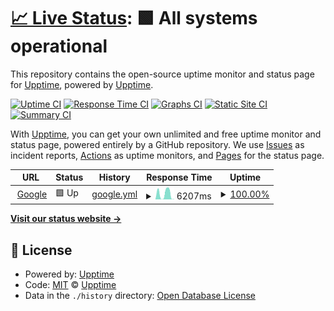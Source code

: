 # [📈 Live Status](https://demo.upptime.js.org): <!--live status--> **🟩 All systems operational**

This repository contains the open-source uptime monitor and status page for [Upptime](https://upptime.js.org), powered by [Upptime](https://github.com/upptime/upptime).

[![Uptime CI](https://github.com/jenkey2011/upptime/workflows/Uptime%20CI/badge.svg)](https://github.com/jenkey2011/upptime/actions?query=workflow%3A%22Uptime+CI%22)
[![Response Time CI](https://github.com/jenkey2011/upptime/workflows/Response%20Time%20CI/badge.svg)](https://github.com/jenkey2011/upptime/actions?query=workflow%3A%22Response+Time+CI%22)
[![Graphs CI](https://github.com/jenkey2011/upptime/workflows/Graphs%20CI/badge.svg)](https://github.com/jenkey2011/upptime/actions?query=workflow%3A%22Graphs+CI%22)
[![Static Site CI](https://github.com/jenkey2011/upptime/workflows/Static%20Site%20CI/badge.svg)](https://github.com/jenkey2011/upptime/actions?query=workflow%3A%22Static+Site+CI%22)
[![Summary CI](https://github.com/jenkey2011/upptime/workflows/Summary%20CI/badge.svg)](https://github.com/jenkey2011/upptime/actions?query=workflow%3A%22Summary+CI%22)

With [Upptime](https://upptime.js.org), you can get your own unlimited and free uptime monitor and status page, powered entirely by a GitHub repository. We use [Issues](https://github.com/upptime/upptime/issues) as incident reports, [Actions](https://github.com/jenkey2011/upptime/actions) as uptime monitors, and [Pages](https://demo.upptime.js.org) for the status page.

<!--start: status pages-->
<!-- This summary is generated by Upptime (https://github.com/upptime/upptime) -->
<!-- Do not edit this manually, your changes will be overwritten -->
<!-- prettier-ignore -->
| URL | Status | History | Response Time | Uptime |
| --- | ------ | ------- | ------------- | ------ |
| <img alt="" src="https://favicons.githubusercontent.com/lavender-buttery-moss.glitch.me" height="13"> [Google](https://lavender-buttery-moss.glitch.me/) | 🟩 Up | [google.yml](https://github.com/jenkey2011/upptime/commits/HEAD/history/google.yml) | <details><summary><img alt="Response time graph" src="./graphs/google/response-time-week.png" height="20"> 6207ms</summary><br><a href="https://jenkey2011.github.io/upptime/history/google"><img alt="Response time 2202" src="https://img.shields.io/endpoint?url=https%3A%2F%2Fraw.githubusercontent.com%2Fjenkey2011%2Fupptime%2FHEAD%2Fapi%2Fgoogle%2Fresponse-time.json"></a><br><a href="https://jenkey2011.github.io/upptime/history/google"><img alt="24-hour response time 256" src="https://img.shields.io/endpoint?url=https%3A%2F%2Fraw.githubusercontent.com%2Fjenkey2011%2Fupptime%2FHEAD%2Fapi%2Fgoogle%2Fresponse-time-day.json"></a><br><a href="https://jenkey2011.github.io/upptime/history/google"><img alt="7-day response time 6207" src="https://img.shields.io/endpoint?url=https%3A%2F%2Fraw.githubusercontent.com%2Fjenkey2011%2Fupptime%2FHEAD%2Fapi%2Fgoogle%2Fresponse-time-week.json"></a><br><a href="https://jenkey2011.github.io/upptime/history/google"><img alt="30-day response time 4270" src="https://img.shields.io/endpoint?url=https%3A%2F%2Fraw.githubusercontent.com%2Fjenkey2011%2Fupptime%2FHEAD%2Fapi%2Fgoogle%2Fresponse-time-month.json"></a><br><a href="https://jenkey2011.github.io/upptime/history/google"><img alt="1-year response time 2202" src="https://img.shields.io/endpoint?url=https%3A%2F%2Fraw.githubusercontent.com%2Fjenkey2011%2Fupptime%2FHEAD%2Fapi%2Fgoogle%2Fresponse-time-year.json"></a></details> | <details><summary><a href="https://jenkey2011.github.io/upptime/history/google">100.00%</a></summary><a href="https://jenkey2011.github.io/upptime/history/google"><img alt="All-time uptime 99.99%" src="https://img.shields.io/endpoint?url=https%3A%2F%2Fraw.githubusercontent.com%2Fjenkey2011%2Fupptime%2FHEAD%2Fapi%2Fgoogle%2Fuptime.json"></a><br><a href="https://jenkey2011.github.io/upptime/history/google"><img alt="24-hour uptime 100.00%" src="https://img.shields.io/endpoint?url=https%3A%2F%2Fraw.githubusercontent.com%2Fjenkey2011%2Fupptime%2FHEAD%2Fapi%2Fgoogle%2Fuptime-day.json"></a><br><a href="https://jenkey2011.github.io/upptime/history/google"><img alt="7-day uptime 100.00%" src="https://img.shields.io/endpoint?url=https%3A%2F%2Fraw.githubusercontent.com%2Fjenkey2011%2Fupptime%2FHEAD%2Fapi%2Fgoogle%2Fuptime-week.json"></a><br><a href="https://jenkey2011.github.io/upptime/history/google"><img alt="30-day uptime 99.96%" src="https://img.shields.io/endpoint?url=https%3A%2F%2Fraw.githubusercontent.com%2Fjenkey2011%2Fupptime%2FHEAD%2Fapi%2Fgoogle%2Fuptime-month.json"></a><br><a href="https://jenkey2011.github.io/upptime/history/google"><img alt="1-year uptime 99.99%" src="https://img.shields.io/endpoint?url=https%3A%2F%2Fraw.githubusercontent.com%2Fjenkey2011%2Fupptime%2FHEAD%2Fapi%2Fgoogle%2Fuptime-year.json"></a></details>

<!--end: status pages-->

[**Visit our status website →**](https://demo.upptime.js.org)

## 📄 License

- Powered by: [Upptime](https://github.com/upptime/upptime)
- Code: [MIT](./LICENSE) © [Upptime](https://upptime.js.org)
- Data in the `./history` directory: [Open Database License](https://opendatacommons.org/licenses/odbl/1-0/)
